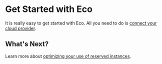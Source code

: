 # Get Started with Eco

It is really easy to get started with Eco. All you need to do is [connect your cloud provider](eco/getting-started/connect-your-aws-account).

## What's Next?

Learn more about [optimizing your use of reserved instances](eco/tutorials/).
